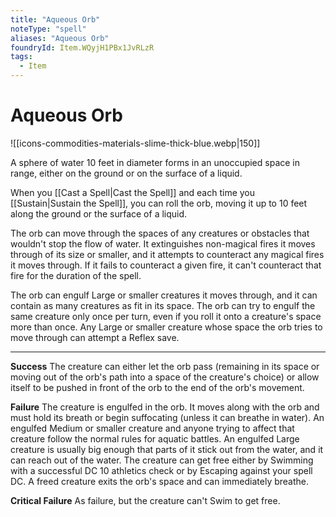 ```yaml
---
title: "Aqueous Orb"
noteType: "spell"
aliases: "Aqueous Orb"
foundryId: Item.WQyjH1PBx1JvRLzR
tags:
  - Item
---
```


# Aqueous Orb
![[icons-commodities-materials-slime-thick-blue.webp|150]]

A sphere of water 10 feet in diameter forms in an unoccupied space in range, either on the ground or on the surface of a liquid.

When you [[Cast a Spell|Cast the Spell]] and each time you [[Sustain|Sustain the Spell]], you can roll the orb, moving it up to 10 feet along the ground or the surface of a liquid.

The orb can move through the spaces of any creatures or obstacles that wouldn't stop the flow of water. It extinguishes non-magical fires it moves through of its size or smaller, and it attempts to counteract any magical fires it moves through. If it fails to counteract a given fire, it can't counteract that fire for the duration of the spell.

The orb can engulf Large or smaller creatures it moves through, and it can contain as many creatures as fit in its space. The orb can try to engulf the same creature only once per turn, even if you roll it onto a creature's space more than once. Any Large or smaller creature whose space the orb tries to move through can attempt a Reflex save.

* * *

**Success** The creature can either let the orb pass (remaining in its space or moving out of the orb's path into a space of the creature's choice) or allow itself to be pushed in front of the orb to the end of the orb's movement.

**Failure** The creature is engulfed in the orb. It moves along with the orb and must hold its breath or begin suffocating (unless it can breathe in water). An engulfed Medium or smaller creature and anyone trying to affect that creature follow the normal rules for aquatic battles. An engulfed Large creature is usually big enough that parts of it stick out from the water, and it can reach out of the water. The creature can get free either by Swimming with a successful DC 10 athletics check or by Escaping against your spell DC. A freed creature exits the orb's space and can immediately breathe.

**Critical Failure** As failure, but the creature can't Swim to get free.
